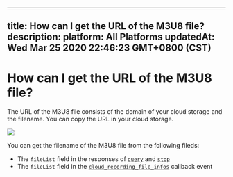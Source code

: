 
---
title: How can I get the URL of the M3U8 file?
description: 
platform: All Platforms
updatedAt: Wed Mar 25 2020 22:46:23 GMT+0800 (CST)
---
# How can I get the URL of the M3U8 file?
The URL of the M3U8 file consists of the domain of your cloud storage and the filename. You can copy the URL in your cloud storage.

![](https://web-cdn.agora.io/docs-files/1556174270602)

You can get the filename of the M3U8 file from the following fileds:
- The `fileList` field in the responses of [`query`](https://docs.agora.io/en/cloud-recording/cloud_recording_api_rest#query) and [`stop`](https://docs.agora.io/en/cloud-recording/cloud_recording_api_rest#stop) 
- The `fileList` field in the [`cloud_recording_file_infos`](https://docs.agora.io/cn/cloud-recording/cloud_recording_callback_rest#a-name4acloud_recording_file_infos) callback event
